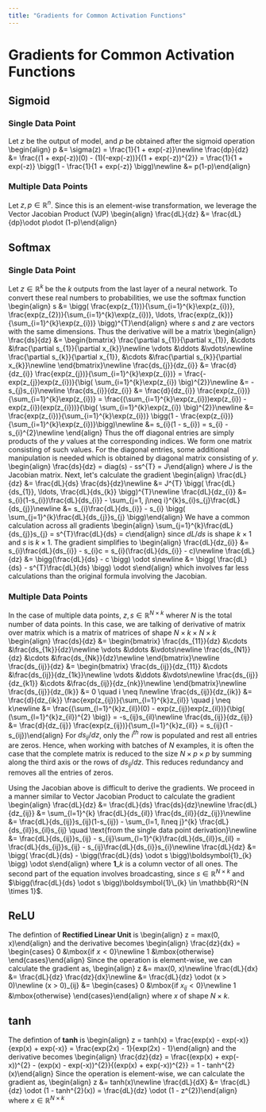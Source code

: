 ```yaml
---
title: "Gradients for Common Activation Functions"
---
```


# Gradients for Common Activation Functions

## Sigmoid

### Single Data Point

Let $z$ be the output of model, and $p$ be obtained after the sigmoid operation
\begin{align}
    p &= \sigma(z) = \frac{1}{1 + exp(-z)}\newline
    \frac{dp}{dz} &= \frac{(1 + exp(-z))(0) - (1)(-exp(-z))}{(1 + exp(-z))^{2}} = \frac{1}{1 + exp(-z)} \bigg(1 - \frac{1}{1 + exp(-z)} \bigg)\newline
    &= p(1-p)\end{align}

### Multiple Data Points

Let $z,p \in \mathbb{R}^{n}$. Since this is an element-wise transformation, we leverage the Vector Jacobian Product (VJP)
\begin{align}
    \frac{dL}{dz} &= \frac{dL}{dp}\odot p\odot (1-p)\end{align}

## Softmax

### Single Data Point

Let $z \in \mathbb{R}^{k}$ be the $k$ outputs from the last layer of a neural network. To convert these real numbers to probabilities, we use the softmax function
\begin{align}
    s &= \bigg( \frac{exp(z_{1})}{\sum_{i=1}^{k}\exp(z_{i})}, \frac{exp(z_{2})}{\sum_{i=1}^{k}\exp(z_{i})}, \ldots, \frac{exp(z_{k})}{\sum_{i=1}^{k}\exp(z_{i})} \bigg)^{T}\end{align}
where $s$ and $z$ are vectors with the same dimensions. Thus the derivative will be a matrix
\begin{align}
    \frac{ds}{dz} &= \begin{bmatrix}
        \frac{\partial s_{1}}{\partial x_{1}}, &\cdots &\frac{\partial s_{1}}{\partial x_{k}}\newline
        \vdots &\ddots &\vdots\newline
        \frac{\partial s_{k}}{\partial x_{1}}, &\cdots &\frac{\partial s_{k}}{\partial x_{k}}\newline
    \end{bmatrix}\newline
    \frac{ds_{j}}{dz_{i}} &= \frac{d}{dz_{i}} \frac{exp(z_{j})}{\sum_{i=1}^{k}\exp(z_{i})}
    = \frac{-exp(z_{j})exp(z_{i})}{\big( \sum_{i=1}^{k}\exp(z_{i}) \big)^{2}}\newline
    &= -s_{j}s_{i}\newline
    \frac{ds_{i}}{dz_{i}} &= \frac{d}{dz_{i}} \frac{exp(z_{i})}{\sum_{i=1}^{k}\exp(z_{i})}
    = \frac{(\sum_{i=1}^{k}\exp(z_{i}))exp(z_{i}) - exp(z_{i})(exp(z_{i}))}{\big( \sum_{i=1}^{k}\exp(z_{i}) \big)^{2}}\newline
    &= \frac{exp(z_{i})}{\sum_{i=1}^{k}\exp(z_{i})} \bigg(1 -  \frac{exp(z_{i})}{\sum_{i=1}^{k}\exp(z_{i})}\bigg)\newline
    &= s_{i}(1 - s_{i}) = s_{i} - s_{i}^{2}\newline
\end{align}
Thus the off diagonal entries are simply products of the $y$ values at the corresponding indices. We form one matrix consisting of such values. For the diagonal entries, some additional manipulation is needed which is obtained by diagonal matrix consisting of $y$.
\begin{align}
    \frac{ds}{dz} = diag(s) - ss^{T} = J\end{align}
where $J$ is the Jacobian matrix. Next, let's calculate the gradient
\begin{align}
    \frac{dL}{dz} &= \frac{dL}{ds} \frac{ds}{dz}\newline
    &= J^{T} \bigg( \frac{dL}{ds_{1}}, \ldots, \frac{dL}{ds_{k}} \bigg)^{T}\newline
    \frac{dL}{dz_{i}} &= s_{i}(1-s_{i})\frac{dL}{ds_{i}} - \sum_{j=1, j\neq i}^{k}s_{i}s_{j}\frac{dL}{ds_{j}}\newline
    &= s_{i}\frac{dL}{ds_{i}} - s_{i} \bigg( \sum_{j=1}^{k}\frac{dL}{ds_{j}}s_{j} \bigg)\end{align}
We have a common calculation across all gradients
\begin{align}
    \sum_{j=1}^{k}\frac{dL}{ds_{j}}s_{j} = s^{T}\frac{dL}{ds} = c\end{align}
since $dL/ds$ is shape $k \times 1$ and $s$ is $k \times 1$. The gradient simplifies to
\begin{align}
    \frac{dL}{dz_{i}} &= s_{i}\frac{dL}{ds_{i}} - s_{i}c = s_{i}(\frac{dL}{ds_{i}} - c)\newline
    \frac{dL}{dz} &= \bigg(\frac{dL}{ds} - c \bigg) \odot s\newline
    &= \bigg( \frac{dL}{ds} - s^{T}\frac{dL}{ds} \bigg) \odot s\end{align}
which involves far less calculations than the original formula involving the Jacobian.

### Multiple Data Points

In the case of multiple data points, $z, s \in \mathbb{R}^{N \times k}$ wherer $N$ is the total number of data points. In this case, we are talking of derivative of matrix over matrix which is a matrix of matrices of shape $N \times k \times N \times k$
\begin{align}
    \frac{ds}{dz} &= \begin{bmatrix}
        \frac{ds_{11}}{dz} &\cdots &\frac{ds_{1k}}{dz}\newline
        \vdots &\ddots &\vdots\newline
        \frac{ds_{N1}}{dz} &\cdots &\frac{ds_{Nk}}{dz}\newline
    \end{bmatrix}\newline
    \frac{ds_{ij}}{dz} &= \begin{bmatrix}
        \frac{ds_{ij}}{dz_{11}} &\cdots &\frac{ds_{ij}}{dz_{1k}}\newline
        \vdots &\ddots &\vdots\newline
        \frac{ds_{ij}}{dz_{k1}} &\cdots &\frac{ds_{ij}}{dz_{nk}}\newline
    \end{bmatrix}\newline
    \frac{ds_{ij}}{dz_{lk}} &= 0 \quad i \neq l\newline
    \frac{ds_{ij}}{dz_{ik}} &= \frac{d}{dz_{ik}} \frac{exp(z_{ij})}{\sum_{l=1}^{k}z_{il}} \quad j \neq k\newline
    &= \frac{(\sum_{l=1}^{k}z_{il})(0) - exp(z_{ij})exp(z_{il})}{\big( (\sum_{l=1}^{k}z_{il})^{2} \big)}
    = -s_{ij}s_{il}\newline
    \frac{ds_{ij}}{dz_{ij}} &= \frac{d}{dz_{ij}} \frac{exp(z_{ij})}{\sum_{l=1}^{k}z_{il}}
    = s_{ij}(1 - s_{ij})\end{align}
For $ds_{ij}/dz$, only the $i^{th}$ row is populated and rest all entries are zeros. Hence, when working with batches of $N$ examples, it is often the case that the complete matrix is reduced to the size $N \times p \times p$ by summing along the third axis or the rows of $ds_{ij}/dz$. This reduces redundancy and removes all the entries of zeros.


Using the Jacobian above is difficult to derive the gradients. We proceed in a manner similar to Vector Jacobian Product to calculate the gradient
\begin{align}
    \frac{dL}{dz} &= \frac{dL}{ds} \frac{ds}{dz}\newline
    \frac{dL}{dz_{ij}} &= \sum_{l=1}^{k} \frac{dL}{ds_{il}} \frac{ds_{il}}{dz_{ij}}\newline
    &= \frac{dL}{ds_{ij}}s_{ij}(1-s_{ij}) - \sum_{l=1, l\neq j}^{k} \frac{dL}{ds_{il}}s_{il}s_{ij} \quad \text{from the single data point derivation}\newline
    &= \frac{dL}{ds_{ij}}s_{ij} - s_{ij}\sum_{l=1}^{k}\frac{dL}{ds_{il}}s_{il}
    = \frac{dL}{ds_{ij}}s_{ij} - s_{ij}\frac{dL}{ds_{i}}s_{i}\newline
    \frac{dL}{dz} &= \bigg( \frac{dL}{ds} - \bigg(\frac{dL}{ds} \odot s \bigg)\boldsymbol{1}\_{k} \bigg) \odot s\end{align}
where $\boldsymbol{1}\_{k}$ is a column vector of all ones. The second part of the equation involves broadcasting, since $s \in \mathbb{R}^{N \times k}$ and $\bigg(\frac{dL}{ds} \odot s \bigg)\boldsymbol{1}\_{k} \in \mathbb{R}^{N \times 1}$.

## ReLU

The defintion of **Rectified Linear Unit** is
\begin{align}
    z = max(0, x)\end{align}
and the derivative becomes
\begin{align}
    \frac{dz}{dx} = \begin{cases}
        0 &\mbox{if $x < 0$}\newline
        1 &\mbox{otherwise}
    \end{cases}\end{align}
Since the operation is element-wise, we can calculate the gradient as,
\begin{align}
    z &= max(0, x)\newline
    \frac{dL}{dx} &= \frac{dL}{dz} \frac{dz}{dx}\newline
    &= \frac{dL}{dz} \odot (x > 0)\newline
    (x > 0)\_{ij} &= \begin{cases}
        0 &\mbox{if $x_{ij} < 0$}\newline
        1 &\mbox{otherwise}
    \end{cases}\end{align}
where $x$ of shape $N \times k$.

## tanh

The defintion of **tanh** is
\begin{align}
    z = tanh(x) = \frac{exp(x) - exp(-x)}{exp(x) + exp(-x)} = \frac{exp(2x) - 1}{exp(2x) - 1}\end{align}
and the derivative becomes
\begin{align}
    \frac{dz}{dz} = \frac{(exp(x) + exp(-x))^{2} - (exp(x) - exp(-x))^{2}}{(exp(x) + exp(-x))^{2}} = 1 - tanh^{2}(x)\end{align}
Since the operation is element-wise, we can calculate the gradient as,
\begin{align}
    z &= tanh(x)\newline
    \frac{dL}{dX} &= \frac{dL}{dz} \odot (1 - tanh^{2}(x)) = \frac{dL}{dz} \odot (1 - z^{2})\end{align}
where $x \in \mathbb{R}^{N \times k}$
